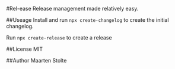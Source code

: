 #Rel-ease 
Release management made relatively easy.

##Useage
Install and run `npx create-changelog` to create the initial changelog. 

Run `npx create-release` to create a release

##License
MIT

##Author
Maarten Stolte